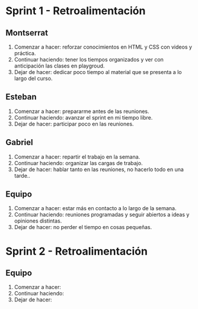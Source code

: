 # Sprint 1 - Retroalimentación

## Montserrat
1. Comenzar a hacer: reforzar conocimientos en HTML y CSS con videos y práctica.
2. Continuar haciendo: tener los tiempos organizados y ver con anticipación las clases en playgroud.
3. Dejar de hacer: dedicar poco tiempo al material que se presenta a lo largo del curso.

## Esteban
1. Comenzar a hacer: prepararme antes de las reuniones.
2. Continuar haciendo: avanzar el sprint en mi tiempo libre.
3. Dejar de hacer: participar poco en las reuniones.

## Gabriel
1. Comenzar a hacer: repartir el trabajo en la semana.
2. Continuar haciendo: organizar las cargas de trabajo.
3. Dejar de hacer: hablar tanto en las reuniones, no hacerlo todo en una tarde..

## Equipo
1. Comenzar a hacer: estar más en contacto a lo largo de la semana.
2. Continuar haciendo: reuniones programadas y seguir abiertos a ideas y opiniones distintas.
3. Dejar de hacer: no perder el tiempo en cosas pequeñas.

# Sprint 2 - Retroalimentación

## Equipo
1. Comenzar a hacer: 
2. Continuar haciendo: 
3. Dejar de hacer: 